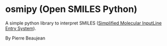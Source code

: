 # osmipy (Open SMILES Python)

A simple python library to interpret SMILES ([Simplified Molecular InputLine Entry System](https://en.wikipedia.org/wiki/Simplified_molecular-input_line-entry_system)).

By Pierre Beaujean
